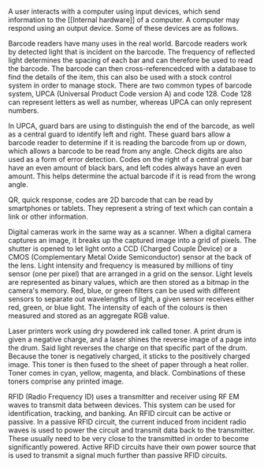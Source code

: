 A user interacts with a computer using input devices, which send information to the [[Internal hardware]] of a computer. A computer may respond using an output device. Some of these devices are as follows.





Barcode readers have many uses in the real world. Barcode readers work by detected light that is incident on the barcode. The frequency of reflected light determines the spacing of each bar and can therefore be used to read the barcode. The barcode can then cross-referencedced with a database to find the details of the item, this can also be used with a stock control system in order to manage stock. There are two common types of barcode system, UPCA (Universal Product Code version A) and code 128. Code 128 can represent letters as well as number, whereas UPCA can only represent numbers.

In UPCA, guard bars are using to distinguish the end of the barcode, as well as a central guard to identify left and right. These guard bars allow a barcode reader to determine if it is reading the barcode from up or down, which allows a barcode to be read from any angle. Check digits are also used as a form of error detection. Codes on the right of a central guard bar have an even amount of black bars, and left codes always have an even amount. This helps determine the actual barcode if it is read from the wrong angle.

QR, quick response, codes are 2D barcode that can be read by smartphones or tablets. They represent a string of text which can contain a link or other information.

Digital cameras work in the same way as a scanner. When a digital camera captures an image, it breaks up the captured image into a grid of pixels. The shutter is opened to let light onto a CCD (Charged Couple Device) or a CMOS (Complementary Metal Oxide Semiconductor) sensor at the back of the lens. Light intensity and frequency is measured by millions of tiny sensor (one per pixel) that are arranged in a grid on the sensor. Light levels are represented as binary values, which are then stored as a bitmap in the camera's memory. Red, blue, or green filters can be used with different sensors to separate out wavelengths of light, a given sensor receives either red, green, or blue light. The intensity of each of the colours is then measured and stored as an aggregate RGB value.

Laser printers work using dry powdered ink called toner. A print drum is given a negative charge, and a laser shines the reverse image of a page into the drum. Said light reverses the charge on that specific part of the drum. Because the toner is negatively charged, it sticks to the positively charged image. This toner is then fused to the sheet of paper through a heat roller. Toner comes in cyan, yellow, magenta, and black. Combinations of these toners comprise any printed image.

RFID (Radio Frequency ID) uses a transmitter and receiver using RF EM waves to transmit data between devices. This system can be used for identification, tracking, and banking. An RFID circuit can be active or passive. In a passive RFID circuit, the current induced from incident radio waves is used to power the circuit and transmit data back to the transmitter. These usually need to be very close to the transmitted in order to become significantly powered. Active RFID circuits have their own power source that is used to transmit a signal much further than passive RFID circuits.

